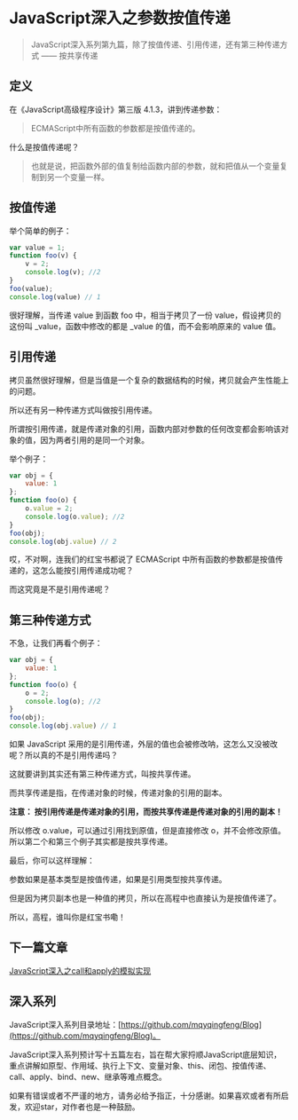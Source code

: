 # JavaScript深入之参数按值传递

> JavaScript深入系列第九篇，除了按值传递、引用传递，还有第三种传递方式 —— 按共享传递

## 定义

在《JavaScript高级程序设计》第三版 4.1.3，讲到传递参数：

>ECMAScript中所有函数的参数都是按值传递的。

什么是按值传递呢？

>也就是说，把函数外部的值复制给函数内部的参数，就和把值从一个变量复制到另一个变量一样。

## 按值传递

举个简单的例子：

```js
var value = 1;
function foo(v) {
    v = 2;
    console.log(v); //2
}
foo(value);
console.log(value) // 1
```

很好理解，当传递 value 到函数 foo 中，相当于拷贝了一份 value，假设拷贝的这份叫 _value，函数中修改的都是 _value 的值，而不会影响原来的 value 值。

## 引用传递

拷贝虽然很好理解，但是当值是一个复杂的数据结构的时候，拷贝就会产生性能上的问题。

所以还有另一种传递方式叫做按引用传递。

所谓按引用传递，就是传递对象的引用，函数内部对参数的任何改变都会影响该对象的值，因为两者引用的是同一个对象。

举个例子：

```js
var obj = {
    value: 1
};
function foo(o) {
    o.value = 2;
    console.log(o.value); //2
}
foo(obj);
console.log(obj.value) // 2
```

哎，不对啊，连我们的红宝书都说了 ECMAScript 中所有函数的参数都是按值传递的，这怎么能按引用传递成功呢？

而这究竟是不是引用传递呢？

## 第三种传递方式

不急，让我们再看个例子：

```js
var obj = {
    value: 1
};
function foo(o) {
    o = 2;
    console.log(o); //2
}
foo(obj);
console.log(obj.value) // 1
```

如果 JavaScript 采用的是引用传递，外层的值也会被修改呐，这怎么又没被改呢？所以真的不是引用传递吗？

这就要讲到其实还有第三种传递方式，叫按共享传递。

而共享传递是指，在传递对象的时候，传递对象的引用的副本。

**注意： 按引用传递是传递对象的引用，而按共享传递是传递对象的引用的副本！**

所以修改 o.value，可以通过引用找到原值，但是直接修改 o，并不会修改原值。所以第二个和第三个例子其实都是按共享传递。

最后，你可以这样理解：

参数如果是基本类型是按值传递，如果是引用类型按共享传递。

但是因为拷贝副本也是一种值的拷贝，所以在高程中也直接认为是按值传递了。

所以，高程，谁叫你是红宝书嘞！

## 下一篇文章

[JavaScript深入之call和apply的模拟实现](https://github.com/mqyqingfeng/Blog/issues/11)

## 深入系列

JavaScript深入系列目录地址：[https://github.com/mqyqingfeng/Blog](https://github.com/mqyqingfeng/Blog)。

JavaScript深入系列预计写十五篇左右，旨在帮大家捋顺JavaScript底层知识，重点讲解如原型、作用域、执行上下文、变量对象、this、闭包、按值传递、call、apply、bind、new、继承等难点概念。

如果有错误或者不严谨的地方，请务必给予指正，十分感谢。如果喜欢或者有所启发，欢迎star，对作者也是一种鼓励。
